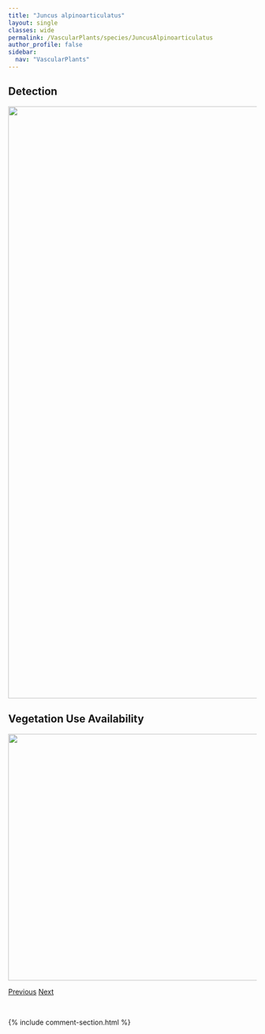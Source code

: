 ```yaml
---
title: "Juncus alpinoarticulatus"
layout: single
classes: wide
permalink: /VascularPlants/species/JuncusAlpinoarticulatus
author_profile: false
sidebar:
  nav: "VascularPlants"
---
```


<h2>Detection</h2>

<a href="https://drive.google.com/uc?export=view&id=1vnTDnfB5YEWVwypy7bftMQXMDlR2b5N7">
<img src="https://drive.google.com/uc?export=view&id=1vnTDnfB5YEWVwypy7bftMQXMDlR2b5N7" height = "1200" width = "800">
</a>


<h2>Vegetation Use Availability</h2>

<a href="https://drive.google.com/uc?export=view&id=1DJBxkQh1T1WVmAdNY31lNxdSEEbG4Yx6">
<img src="https://drive.google.com/uc?export=view&id=1DJBxkQh1T1WVmAdNY31lNxdSEEbG4Yx6" height = "500" width = "1000">
</a>


<a href="/DevelopmentWebsite/VascularPlants/species/Juncus" class="pagination--pager" title="Juncus">Previous</a> <a href="/DevelopmentWebsite/VascularPlants/species/JuncusBalticus" class="pagination--pager" title="Wire Rush">Next</a>

<p>&nbsp;</p>

{% include comment-section.html %}
